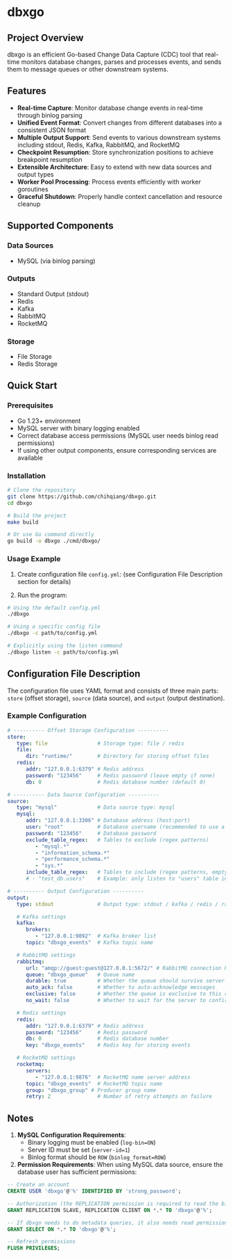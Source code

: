 # dbxgo

## Project Overview

dbxgo is an efficient Go-based Change Data Capture (CDC) tool that real-time monitors database changes, parses and processes events, and sends them to message queues or other downstream systems.

## Features

- **Real-time Capture**: Monitor database change events in real-time through binlog parsing
- **Unified Event Format**: Convert changes from different databases into a consistent JSON format
- **Multiple Output Support**: Send events to various downstream systems including stdout, Redis, Kafka, RabbitMQ, and RocketMQ
- **Checkpoint Resumption**: Store synchronization positions to achieve breakpoint resumption
- **Extensible Architecture**: Easy to extend with new data sources and output types
- **Worker Pool Processing**: Process events efficiently with worker goroutines
- **Graceful Shutdown**: Properly handle context cancellation and resource cleanup

## Supported Components

### Data Sources
- MySQL (via binlog parsing)

### Outputs
- Standard Output (stdout)
- Redis
- Kafka
- RabbitMQ
- RocketMQ

### Storage
- File Storage
- Redis Storage

## Quick Start

### Prerequisites

- Go 1.23+ environment
- MySQL server with binary logging enabled
- Correct database access permissions (MySQL user needs binlog read permissions)
- If using other output components, ensure corresponding services are available

### Installation

```bash
# Clone the repository
git clone https://github.com/chihqiang/dbxgo.git
cd dbxgo

# Build the project
make build

# Or use Go command directly
go build -o dbxgo ./cmd/dbxgo/
```

### Usage Example

1. Create configuration file `config.yml`: (see Configuration File Description section for details)

2. Run the program:

```bash
# Using the default config.yml
./dbxgo

# Using a specific config file
./dbxgo -c path/to/config.yml

# Explicitly using the listen command
./dbxgo listen -c path/to/config.yml
```

## Configuration File Description

The configuration file uses YAML format and consists of three main parts: `store` (offset storage), `source` (data source), and `output` (output destination).

### Example Configuration

```yaml
# ---------- Offset Storage Configuration ----------
store:
   type: file                # Storage type: file / redis
   file:
      dir: "runtime/"        # Directory for storing offset files
   redis:
      addr: "127.0.0.1:6379" # Redis address
      password: "123456"     # Redis password (leave empty if none)
      db: 0                  # Redis database number (default 0)

# ---------- Data Source Configuration ----------
source:
   type: "mysql"             # Data source type: mysql
   mysql:
      addr: "127.0.0.1:3306" # Database address (host:port)
      user: "root"           # Database username (recommended to use a dedicated account in production)
      password: "123456"     # Database password
      exclude_table_regex:   # Tables to exclude (regex patterns)
         - "mysql.*"
         - "information_schema.*"
         - "performance_schema.*"
         - "sys.*"
      include_table_regex:   # Tables to include (regex patterns, empty = all except excluded)
      # - "test_db.users"    # Example: only listen to "users" table in "test_db"

# ---------- Output Configuration ----------
output:
   type: stdout              # Output type: stdout / kafka / redis / rabbitmq / rocketmq

   # Kafka settings
   kafka:
      brokers:
         - "127.0.0.1:9092"  # Kafka broker list
      topic: "dbxgo_events"  # Kafka topic name

   # RabbitMQ settings
   rabbitmq:
      url: "amqp://guest:guest@127.0.0.1:5672/" # RabbitMQ connection URL
      queue: "dbxgo_queue"   # Queue name
      durable: true          # Whether the queue should survive server restarts
      auto_ack: false        # Whether to auto-acknowledge messages
      exclusive: false       # Whether the queue is exclusive to this connection
      no_wait: false         # Whether to wait for the server to confirm queue declaration

   # Redis settings
   redis:
      addr: "127.0.0.1:6379" # Redis address
      password: "123456"     # Redis password
      db: 0                  # Redis database number
      key: "dbxgo_events"    # Redis key for storing events

   # RocketMQ settings
   rocketmq:
      servers:
         - "127.0.0.1:9876"  # RocketMQ name server address
      topic: "dbxgo_events"  # RocketMQ topic name
      group: "dbxgo_group" # Producer group name
      retry: 2               # Number of retry attempts on failure
```

## Notes

1. **MySQL Configuration Requirements**:
   - Binary logging must be enabled (`log-bin=ON`)
   - Server ID must be set (`server-id=1`)
   - Binlog format should be `ROW` (`binlog_format=ROW`)
2. **Permission Requirements**: When using MySQL data source, ensure the database user has sufficient permissions:

```sql
-- Create an account
CREATE USER 'dbxgo'@'%' IDENTIFIED BY 'strong_password';

-- Authorization (the REPLICATION permission is required to read the binlog)
GRANT REPLICATION SLAVE, REPLICATION CLIENT ON *.* TO 'dbxgo'@'%';

-- If dbxgo needs to do metadata queries, it also needs read permissions
GRANT SELECT ON *.* TO 'dbxgo'@'%';

-- Refresh permissions
FLUSH PRIVILEGES;
```
